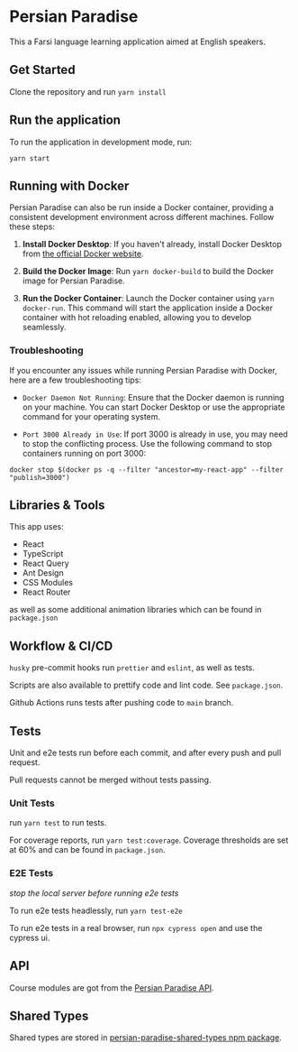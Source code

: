 # Persian Paradise

This a Farsi language learning application aimed at English speakers.

## Get Started

Clone the repository and run `yarn install`

## Run the application

To run the application in development mode, run:

`yarn start`

## Running with Docker

Persian Paradise can also be run inside a Docker container, providing a consistent development environment across different machines. Follow these steps:

1. **Install Docker Desktop**: If you haven't already, install Docker Desktop from [the official Docker website](https://www.docker.com/products/docker-desktop).

2. **Build the Docker Image**: Run `yarn docker-build` to build the Docker image for Persian Paradise.

3. **Run the Docker Container**: Launch the Docker container using `yarn docker-run`. This command will start the application inside a Docker container with hot reloading enabled, allowing you to develop seamlessly.

### Troubleshooting

If you encounter any issues while running Persian Paradise with Docker, here are a few troubleshooting tips:

- `Docker Daemon Not Running`: Ensure that the Docker daemon is running on your machine. You can start Docker Desktop or use the appropriate command for your operating system.

- `Port 3000 Already in Use`: If port 3000 is already in use, you may need to stop the conflicting process. Use the following command to stop containers running on port 3000:

`docker stop $(docker ps -q --filter "ancestor=my-react-app" --filter "publish=3000")`

## Libraries & Tools

This app uses:

- React
- TypeScript
- React Query
- Ant Design
- CSS Modules
- React Router

as well as some additional animation libraries which can be found in `package.json`

## Workflow & CI/CD

`husky` pre-commit hooks run `prettier` and `eslint`, as well as tests.

Scripts are also available to prettify code and lint code. See `package.json`.

Github Actions runs tests after pushing code to `main` branch.

## Tests

Unit and e2e tests run before each commit, and after every push and pull request.

Pull requests cannot be merged without tests passing.

### Unit Tests

run `yarn test` to run tests.

For coverage reports, run `yarn test:coverage`. Coverage thresholds are set at 60% and can be found in `package.json`.

### E2E Tests

_stop the local server before running e2e tests_

To run e2e tests headlessly, run `yarn test-e2e`

To run e2e tests in a real browser, run `npx cypress open` and use the cypress ui.

## API

Course modules are got from the [Persian Paradise API](https://github.com/mike1234-pixel/persian-paradise-api).

## Shared Types

Shared types are stored in [persian-paradise-shared-types npm package](https://www.npmjs.com/package/persian-paradise-shared-types).
